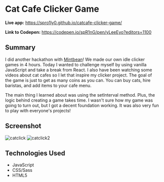 # Cat Cafe Clicker Game

**Live app:** https://spro1ly0.github.io/catcafe-clicker-game/

**Link to Codepen:** https://codepen.io/spR1nG/pen/yLeeEyo?editors=1100

## Summary

I did another hackathon with <a href="https://github.com/MintbeanHackathons">Mintbean</a>! We made our own idle clicker games in 4 hours. Today I wanted to challenge myself by using vanilla JavaScript and take a break from React. I also have been watching some videos about cat cafes so I let that inspire my clicker project. The goal of the game is just to get as many coins as you can. You can buy cats, hire baristas, and add items to your cafe menu. 

The main thing I learned about was using the setInterval method. Plus, the logic behind creating a game takes time. I wasn't sure how my game was going to turn out, but I got a decent foundation working. It was also very fun to play with everyone's projects!

## Screenshot

![catclick](https://user-images.githubusercontent.com/49177472/84436912-35c16400-ac02-11ea-954b-2e256e86ebe1.png)
![catclick2](https://user-images.githubusercontent.com/49177472/84436928-3c4fdb80-ac02-11ea-8244-0d37e028b587.png)

## Technologies Used

<ul>
  <li>JavaScript</li>
  <li>CSS/Sass</li>
  <li>HTML5</li>
</ul>
